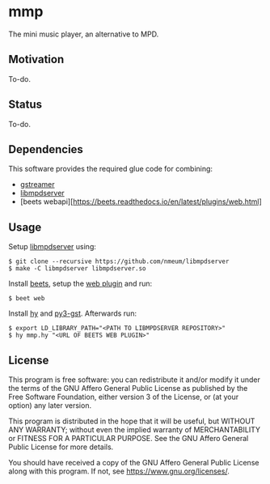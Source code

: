 # mmp

The mini music player, an alternative to MPD.

## Motivation

To-do.

## Status

To-do.

## Dependencies

This software provides the required glue code for combining:

* [gstreamer][gstreamer website]
* [libmpdserver][libmpdserver github]
* [beets webapi][https://beets.readthedocs.io/en/latest/plugins/web.html]

## Usage

Setup [libmpdserver][libmpdserver github] using:

	$ git clone --recursive https://github.com/nmeum/libmpdserver
	$ make -C libmpdserver libmpdserver.so

Install [beets][beets homepage], setup the [web plugin][beets web] and run:

	$ beet web

Install [hy][hy homepage] and [py3-gst][py3-gst homepage]. Afterwards run:

	$ export LD_LIBRARY_PATH="<PATH TO LIBMPDSERVER REPOSITORY>"
	$ hy mmp.hy "<URL OF BEETS WEB PLUGIN>"

## License

This program is free software: you can redistribute it and/or modify it
under the terms of the GNU Affero General Public License as published by
the Free Software Foundation, either version 3 of the License, or (at
your option) any later version.

This program is distributed in the hope that it will be useful, but
WITHOUT ANY WARRANTY; without even the implied warranty of
MERCHANTABILITY or FITNESS FOR A PARTICULAR PURPOSE. See the GNU Affero
General Public License for more details.

You should have received a copy of the GNU Affero General Public License
along with this program. If not, see <https://www.gnu.org/licenses/>.

[libmpdserver github]: https://github.com/nmeum/libmpdserver
[beets homepage]: https://beets.io/
[beets web]: https://beets.readthedocs.io/en/latest/plugins/web.html
[hy homepage]: https://docs.hylang.org
[py3-gst homepage]: https://gstreamer.freedesktop.org/bindings/python.html
[gstreamer website]: https://gstreamer.freedesktop.org/
